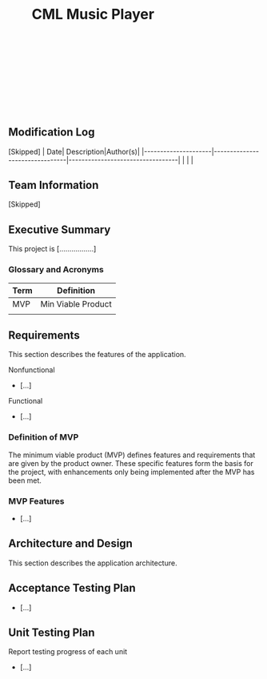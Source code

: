 

<style>
.container { 
  height: 500px;
  position: relative;
}

.vertical-center {
  margin: 10;
  position: absolute;
  top: 50%;
  -ms-transform: translateY(-300%);
  transform: translateY(-300%);

    -ms-transform: translateX(+30%);
  transform: translateX(+15%);
}
</style>

<div class="container">
  <div class="vertical-center">
    <p>
    <h1>CML Music Player</h1>
    </p>
  </div>
</div>

<div style="page-break-after: always;"></div>

<h1>
</h1>
    
<div style="page-break-after: always;"></div>

## Modification Log
[Skipped]
| Date| Description|Author(s)|
|---------------------|--------------------------------|----------------------------------|
| | |

## Team Information
[Skipped]


## Executive Summary

This project is [.................]

<div style="page-break-after: always;"></div>

### Glossary and Acronyms

| Term | Definition |
|------|------------|
| MVP | Min Viable Product|
|||


## Requirements
This section describes the features of the application.

Nonfunctional

* [...]
    
Functional
    
* [...]

### Definition of MVP
The minimum viable product (MVP) defines features and requirements that are given by the product owner. These specific features form the basis for the project, with enhancements only being implemented after the MVP has been met. 


### MVP Features
* [...]

<div style="page-break-after: always;"></div>

## Architecture and Design

This section describes the application architecture.

## Acceptance Testing Plan
* [...]

## Unit Testing Plan
Report testing  progress of each unit

* [...]